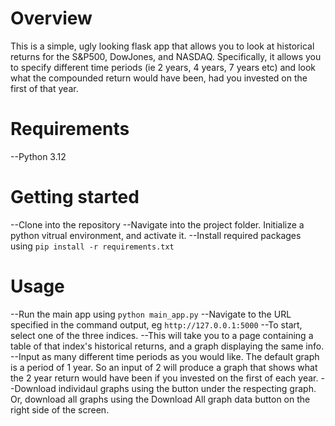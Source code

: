 # Overview
This is a simple, ugly looking flask app that allows you to look at historical returns for the S&P500, DowJones, and NASDAQ. Specifically, it allows you to specify different time periods (ie 2 years, 4 years, 7 years etc) and look what the compounded return would have been, had you invested on the first of that year. 

# Requirements

  --Python 3.12

# Getting started

  --Clone into the repository
  --Navigate into the project folder. Initialize a python vitrual environment, and activate it.
  --Install required packages using ```pip install -r requirements.txt```

# Usage
  --Run the main app using ```python main_app.py```
  --Navigate to the URL specified in the command output, eg ```http://127.0.0.1:5000```
  --To start, select one of the three indices.
  --This will take you to a page containing a table of that index's historical returns, and a graph displaying the same info.
  --Input as many different time periods as you would like. The default graph is a period of 1 year. So an input of 2 will produce a graph that shows what the 2 year return would have been if you invested on the first of each year. 
  --Download individaul graphs using the button under the respecting graph. Or, download all graphs using the Download All graph data button on the right side of the screen.

    

  
